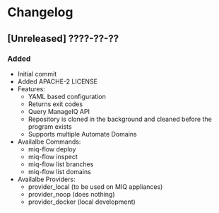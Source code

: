 # Changelog

## [Unreleased] ????-??-??
### Added
- Initial commit
- Added APACHE-2 LICENSE
- Features:
  - YAML based configuration
  - Returns exit codes
  - Query ManageIQ API
  - Repository is cloned in the background and cleaned before the 
    program exists
  - Supports multiple Automate Domains
- Availalbe Commands:
  - miq-flow deploy
  - miq-flow inspect
  - miq-flow list branches
  - miq-flow list domains
- Availalbe Providers:
  - provider_local (to be used on MIQ appliances)
  - provider_noop (does nothing)
  - provider_docker (local development)
  
